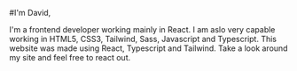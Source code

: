 #I'm David,

I'm a frontend developer working mainly in React. I am aslo very capable working in
HTML5, CSS3, Tailwind, Sass, Javascript and Typescript.
This website was made using React, Typescript and Tailwind.
Take a look around my site and feel free to react out.
